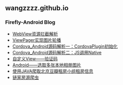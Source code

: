 ## wangzzzz.github.io 
### Firefly-Android Blog
+ <a href="./html/1/webview.html">WebView资源拦截解析</a>
+ <a href="./html/2/viewpager.html">ViewPager实现图片轮播</a>
+ <a href="./html/cordova/cordova1.html">Cordova_Android源码解析一：CordovaPlugin初始化</a>
+ <a href="./html/cordova/cordova2.html">Cordova_Android源码解析二：JS调用Native</a>
+ <a href="./html/3/randomview.html">自定义View——验证码</a>
+ <a href="./html/4/index.html">Android——选取多张本地相册图片</a>
+ <a href="./html/5/index.html">使用JAVA爬取北京豆瓣租房小组租房信息</a>
+ <a href="./html/6/index.html">链家房源爬虫</a>